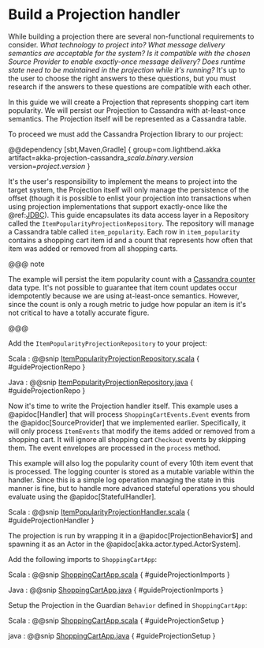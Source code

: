 # Build a Projection handler

While building a projection there are several non-functional requirements to consider.
_What technology to project into? What message delivery semantics are acceptable for the system? Is it compatible with the chosen Source Provider to enable exactly-once message delivery? Does runtime state need to be maintained in the projection while it's running?_
It's up to the user to choose the right answers to these questions, but you must research if the answers to these questions are compatible with each other.

In this guide we will create a Projection that represents shopping cart item popularity.
We will persist our Projection to Cassandra with at-least-once semantics.
The Projection itself will be represented as a Cassandra table.

To proceed we must add the Cassandra Projection library to our project:

@@dependency [sbt,Maven,Gradle] {
group=com.lightbend.akka
artifact=akka-projection-cassandra_$scala.binary.version$
version=$project.version$
}

It's the user's responsibility to implement the means to project into the target system, the Projection itself will only manage the persistence of the offset (though it is possible to enlist your projection into transactions when using projection implementations that support exactly-once like the @ref:[JDBC](../jdbc.md)).
This guide encapsulates its data access layer in a Repository called the `ItemPopularityProjectionRepository`.
The repository will manage a Cassandra table called `item_popularity`.
Each row in `item_popularity` contains a shopping cart item id and a count that represents how often that item was added or removed from all shopping carts.

@@@ note

The example will persist the item popularity count with a [Cassandra counter](https://docs.datastax.com/en/cql-oss/3.x/cql/cql_reference/counter_type.html) data type.
It's not possible to guarantee that item count updates occur idempotently because we are using at-least-once semantics.
However, since the count is only a rough metric to judge how popular an item is it's not critical to have a totally accurate figure. 

@@@

Add the `ItemPopularityProjectionRepository` to your project:

Scala
:  @@snip [ItemPopularityProjectionRepository.scala](/examples/src/test/scala/docs/guide/ItemPopularityProjectionRepository.scala) { #guideProjectionRepo }

Java
:  @@snip [ItemPopularityProjectionRepository.java](/examples/src/test/java/jdocs/guide/ItemPopularityProjectionRepository.java) { #guideProjectionRepo }

Now it's time to write the Projection handler itself.
This example uses a @apidoc[Handler] that will process `ShoppingCartEvents.Event` events from the @apidoc[SourceProvider] that we implemented earlier.
Specifically, it will only process `ItemEvents` that modify the items added or removed from a shopping cart.
It will ignore all shopping cart `Checkout` events by skipping them.
The event envelopes are processed in the `process` method. 

This example will also log the popularity count of every 10th item event that is processed.
The logging counter is stored as a mutable variable within the handler.
Since this is a simple log operation managing the state in this manner is fine, but to handle more advanced stateful operations you should evaluate using the @apidoc[StatefulHandler].

Scala
:  @@snip [ItemPopularityProjectionHandler.scala](/examples/src/test/scala/docs/guide/ItemPopularityProjectionHandler.scala) { #guideProjectionHandler }

The projection is run by wrapping it in a @apidoc[ProjectionBehavior$] and spawning it as an Actor in the @apidoc[akka.actor.typed.ActorSystem].

Add the following imports to `ShoppingCartApp`:

Scala
:  @@snip [ShoppingCartApp.scala](/examples/src/test/scala/docs/guide/ShoppingCartApp.scala) { #guideProjectionImports }

Java
:  @@snip [ShoppingCartApp.java](/examples/src/test/java/jdocs/guide/ShoppingCartApp.java) { #guideProjectionImports }

Setup the Projection in the Guardian `Behavior` defined in `ShoppingCartApp`:

Scala
:  @@snip [ShoppingCartApp.scala](/examples/src/test/scala/docs/guide/ShoppingCartApp.scala) { #guideProjectionSetup }

java
:  @@snip [ShoppingCartApp.java](/examples/src/test/java/jdocs/guide/ShoppingCartApp.java) { #guideProjectionSetup }
